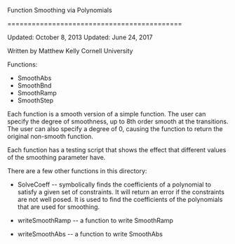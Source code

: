 Function Smoothing via Polynomials

===========================================

Updated: October 8, 2013
Updated: June 24, 2017

Written by Matthew Kelly
Cornell University

Functions:
 - SmoothAbs
 - SmoothBnd
 - SmoothRamp
 - SmoothStep

Each function is a smooth version of a simple function.
The user can specify the degree of smoothness, up to 8th order smooth at the transitions. The user can also specify a degree of 0, causing the function to return the original non-smooth function.

Each function has a testing script that shows the effect
that different values of the smoothing parameter have.

There are a few other functions in this directory:

 - SolveCoeff -- symbolically finds the coefficients of a polynomial to satisfy a given set of constraints. It will return an error if the constraints are not well posed. It is used to find the coefficients of the polynomials that are used for smoothing.

 - writeSmoothRamp -- a function to write SmoothRamp

 - writeSmoothAbs --  a function to write SmoothAbs

